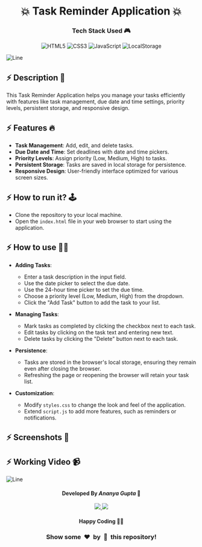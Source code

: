 <h1 align='center'><b>💥 Task Reminder Application 💥</b></h1>

<!-- -------------------------------------------------------------------------------------------------------------- -->

<h3 align='center'>Tech Stack Used 🎮</h3>
<!-- enlist all the technologies used to create this project from them (Remove comment using 'ctrl+z' or 'command+z') -->

<div align='center'>

  ![HTML5](https://img.shields.io/badge/html5-%23E34F26.svg?style=for-the-badge&logo=html5&logoColor=white)
  ![CSS3](https://img.shields.io/badge/css3-%231572B6.svg?style=for-the-badge&logo=css3&logoColor=white)
  ![JavaScript](https://img.shields.io/badge/javascript-%23323330.svg?style=for-the-badge&logo=javascript&logoColor=%23F7DF1E)
  ![LocalStorage](https://img.shields.io/badge/LocalStorage-%23FF9900.svg?style=for-the-badge&logo=google-chrome&logoColor=white)

</div>

![Line](https://github.com/Avdhesh-Varshney/WebMasterLog/assets/114330097/4b78510f-a941-45f8-a9d5-80ed0705e847)

<!-- -------------------------------------------------------------------------------------------------------------- -->

## :zap: Description 📃

<div>
  <p>This Task Reminder Application helps you manage your tasks efficiently with features like task management, due date and time settings, priority levels, persistent storage, and responsive design.</p>
</div>

<!-- -------------------------------------------------------------------------------------------------------------- -->

## :zap: Features 🔥

- **Task Management**: Add, edit, and delete tasks.
- **Due Date and Time**: Set deadlines with date and time pickers.
- **Priority Levels**: Assign priority (Low, Medium, High) to tasks.
- **Persistent Storage**: Tasks are saved in local storage for persistence.
- **Responsive Design**: User-friendly interface optimized for various screen sizes.

<!-- -------------------------------------------------------------------------------------------------------------- -->

## :zap: How to run it? 🕹️

- Clone the repository to your local machine.
- Open the `index.html` file in your web browser to start using the application.

<!-- -------------------------------------------------------------------------------------------------------------- -->

## :zap: How to use 👨‍🏫

- **Adding Tasks**:
   - Enter a task description in the input field.
   - Use the date picker to select the due date.
   - Use the 24-hour time picker to set the due time.
   - Choose a priority level (Low, Medium, High) from the dropdown.
   - Click the "Add Task" button to add the task to your list.

- **Managing Tasks**:
   - Mark tasks as completed by clicking the checkbox next to each task.
   - Edit tasks by clicking on the task text and entering new text.
   - Delete tasks by clicking the "Delete" button next to each task.

- **Persistence**:
   - Tasks are stored in the browser's local storage, ensuring they remain even after closing the browser.
   - Refreshing the page or reopening the browser will retain your task list.

- **Customization**:
   - Modify `styles.css` to change the look and feel of the application.
   - Extend `script.js` to add more features, such as reminders or notifications.

<!-- -------------------------------------------------------------------------------------------------------------- -->

## :zap: Screenshots 📸
<!-- add the screenshot of the project (Mandatory) -->

## :zap: Working Video 📹
<!-- directly add the link of video (If, possible) -->

![Line](https://github.com/Avdhesh-Varshney/WebMasterLog/assets/114330097/4b78510f-a941-45f8-a9d5-80ed0705e847)

<!-- -------------------------------------------------------------------------------------------------------------- -->

<h4 align='center'>Developed By <b><i>Ananya Gupta</i></b> 👦</h4>
<p align='center'>
  <a href='https://www.linkedin.com/in/ananya-gupta-30aa9b28b/'>
    <img src='https://img.shields.io/badge/linkedin-%230077B5.svg?style=for-the-badge&logo=linkedin&logoColor=white' />
  </a>
  <a href='https://github.com/ananyag309'>
    <img src='https://img.shields.io/badge/github-%23121011.svg?style=for-the-badge&logo=github&logoColor=white' />
  </a>
</p>

<h4 align='center'>Happy Coding 🧑‍💻</h4>

<h3 align="center">Show some &nbsp;❤️&nbsp; by &nbsp;🌟&nbsp; this repository!</h3>
